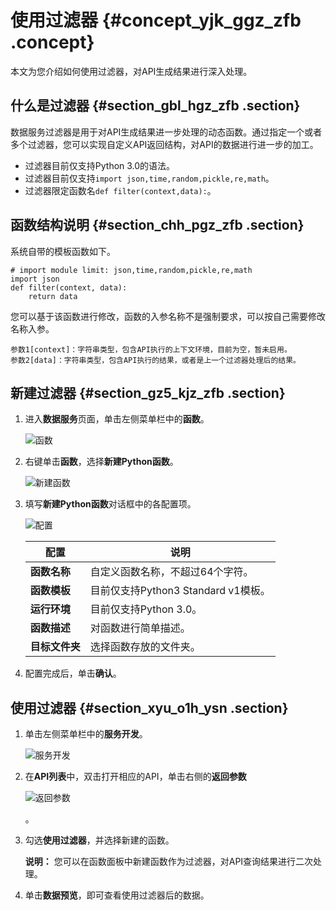 # 使用过滤器 {#concept_yjk_ggz_zfb .concept}

本文为您介绍如何使用过滤器，对API生成结果进行深入处理。

## 什么是过滤器 {#section_gbl_hgz_zfb .section}

数据服务过滤器是用于对API生成结果进一步处理的动态函数。通过指定一个或者多个过滤器，您可以实现自定义API返回结构，对API的数据进行进一步的加工。

-   过滤器目前仅支持Python 3.0的语法。
-   过滤器目前仅支持`import json,time,random,pickle,re,math`。
-   过滤器限定函数名`def filter(context,data):`。

## 函数结构说明 {#section_chh_pgz_zfb .section}

系统自带的模板函数如下。

``` {#codeblock_s6r_y7l_d5c}
# import module limit: json,time,random,pickle,re,math
import json
def filter(context, data):
    return data
```

您可以基于该函数进行修改，函数的入参名称不是强制要求，可以按自己需要修改名称入参。

``` {#codeblock_v2d_3tw_q1n}
参数1[context]：字符串类型，包含API执行的上下文环境，目前为空，暂未启用。  
参数2[data]：字符串类型，包含API执行的结果，或者是上一个过滤器处理后的结果。
```

## 新建过滤器 {#section_gz5_kjz_zfb .section}

1.  进入**数据服务**页面，单击左侧菜单栏中的**函数**。

    ![函数](http://static-aliyun-doc.oss-cn-hangzhou.aliyuncs.com/assets/img/75464/156742275258753_zh-CN.png)

2.  右键单击**函数**，选择**新建Python函数**。

    ![新建函数](http://static-aliyun-doc.oss-cn-hangzhou.aliyuncs.com/assets/img/75464/156742275233644_zh-CN.png)

3.  填写**新建Python函数**对话框中的各配置项。

    ![配置](http://static-aliyun-doc.oss-cn-hangzhou.aliyuncs.com/assets/img/75464/156742275258755_zh-CN.png)

    |配置|说明|
    |--|--|
    |**函数名称**|自定义函数名称，不超过64个字符。|
    |**函数模板**|目前仅支持Python3 Standard v1模板。|
    |**运行环境**|目前仅支持Python 3.0。|
    |**函数描述**|对函数进行简单描述。|
    |**目标文件夹**|选择函数存放的文件夹。|

4.  配置完成后，单击**确认**。

## 使用过滤器 {#section_xyu_o1h_ysn .section}

1.  单击左侧菜单栏中的**服务开发**。

    ![服务开发](http://static-aliyun-doc.oss-cn-hangzhou.aliyuncs.com/assets/img/75464/156742275258756_zh-CN.png)

2.  在**API列表**中，双击打开相应的API，单击右侧的**返回参数**

    ![返回参数](http://static-aliyun-doc.oss-cn-hangzhou.aliyuncs.com/assets/img/75464/156742275258757_zh-CN.png)

    。

3.  勾选**使用过滤器**，并选择新建的函数。

    **说明：** 您可以在函数面板中新建函数作为过滤器，对API查询结果进行二次处理。

4.  单击**数据预览**，即可查看使用过滤器后的数据。

